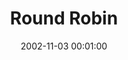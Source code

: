 ---
_schema: default
title: Round Robin
link: https://www.geocaching.com/geocache/GC9091
owner: patw
date: 2002-11-03 00:01:00
log_type: Found it
display_coords: N 41° 22.574' W 074° 41.682'
latitude: '41.376233'
longitude: '-74.6947'
zhanna_log:  >-
  Hi, patw!


  This was a neat historic spot, and the cache was an easy First Find once we learned how to navigate that convoluted 'system' of roads in the immediate area! There were certainly plenty of signs to help get us there, though. Lots of fun, even on a freezing cold day with snow flurries in the air. Thanks!


  Zhanna and Aaron
image_gallery_zh: gallery1
image_gallery_zh_class:   
post_id: 
---